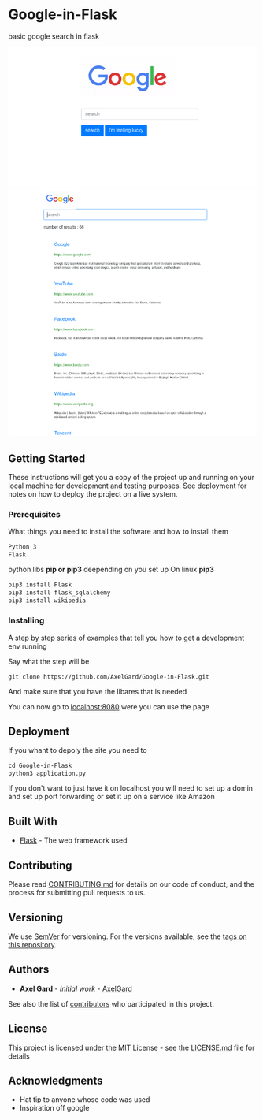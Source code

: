 # Google-in-Flask
basic google search in flask

![index page Google](readme_img/index_page.png)
![search page Google](readme_img/search_page.png)

## Getting Started

These instructions will get you a copy of the project up and running on your local machine for development and testing purposes. See deployment for notes on how to deploy the project on a live system.

### Prerequisites

What things you need to install the software and how to install them

```
Python 3
Flask
```

python libs
**pip or pip3** deepending on you set up
On linux **pip3**

```
pip3 install Flask
pip3 install flask_sqlalchemy
pip3 install wikipedia
```

### Installing

A step by step series of examples that tell you how to get a development env running

Say what the step will be

```
git clone https://github.com/AxelGard/Google-in-Flask.git
```

And make sure that you have the libares that is needed

You can now go to [localhost:8080](http://localhost:8080/) were you can use the page

## Deployment

If you whant to depoly the site you need to
```
cd Google-in-Flask
python3 application.py
```

If you don't want to just have it on localhost you will need to set up a domin and set up port forwarding or set it up on a service like Amazon

## Built With

* [Flask](http://flask.pocoo.org/) - The web framework used

## Contributing

Please read [CONTRIBUTING.md](https://github.com/AxelGard/Google-in-Flask/issues) for details on our code of conduct, and the process for submitting pull requests to us.

## Versioning

We use [SemVer](http://semver.org/) for versioning. For the versions available, see the [tags on this repository](https://github.com/your/project/tags).

## Authors

* **Axel Gard** - *Initial work* - [AxelGard](https://github.com/AxelGard)

See also the list of [contributors](https://github.com/AxelGard/Google-in-Flask/graphs/contributors) who participated in this project.

## License

This project is licensed under the MIT License - see the [LICENSE.md](LICENSE.md) file for details

## Acknowledgments

* Hat tip to anyone whose code was used
* Inspiration off google
